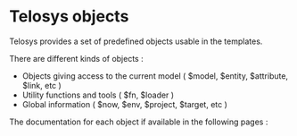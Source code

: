 # Telosys objects

Telosys provides a set of predefined objects usable in the templates. 

There are different kinds of objects : 

*  Objects giving access to the current model \( $model, $entity, $attribute, $link, etc \) 
* Utility functions and tools \( $fn, $loader \)
* Global information \( $now, $env, $project, $target, etc \)



The documentation for each object if available in the following pages :

